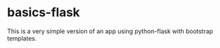 # basics-flask
This is a very simple version of an app using python-flask with bootstrap templates.
